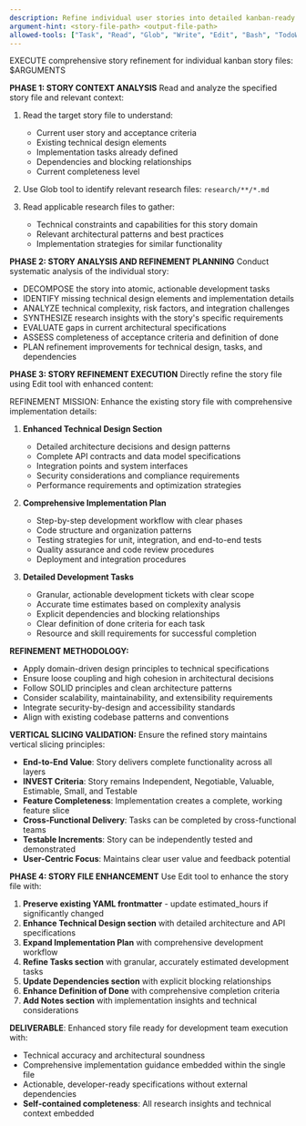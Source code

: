 ```yaml
---
description: Refine individual user stories into detailed kanban-ready implementation files using architectural expertise
argument-hint: <story-file-path> <output-file-path>
allowed-tools: ["Task", "Read", "Glob", "Write", "Edit", "Bash", "TodoWrite", "LS"]
---
```


EXECUTE comprehensive story refinement for individual kanban story files: $ARGUMENTS

**PHASE 1: STORY CONTEXT ANALYSIS**
Read and analyze the specified story file and relevant context:

1. Read the target story file to understand:
   - Current user story and acceptance criteria
   - Existing technical design elements
   - Implementation tasks already defined
   - Dependencies and blocking relationships
   - Current completeness level

2. Use Glob tool to identify relevant research files: `research/**/*.md`
3. Read applicable research files to gather:
   - Technical constraints and capabilities for this story domain
   - Relevant architectural patterns and best practices
   - Implementation strategies for similar functionality

**PHASE 2: STORY ANALYSIS AND REFINEMENT PLANNING**
Conduct systematic analysis of the individual story:

- DECOMPOSE the story into atomic, actionable development tasks
- IDENTIFY missing technical design elements and implementation details
- ANALYZE technical complexity, risk factors, and integration challenges
- SYNTHESIZE research insights with the story's specific requirements
- EVALUATE gaps in current architectural specifications
- ASSESS completeness of acceptance criteria and definition of done
- PLAN refinement improvements for technical design, tasks, and dependencies

**PHASE 3: STORY REFINEMENT EXECUTION**
Directly refine the story file using Edit tool with enhanced content:

REFINEMENT MISSION: Enhance the existing story file with comprehensive implementation details:

1. **Enhanced Technical Design Section**
   - Detailed architecture decisions and design patterns
   - Complete API contracts and data model specifications
   - Integration points and system interfaces
   - Security considerations and compliance requirements
   - Performance requirements and optimization strategies

2. **Comprehensive Implementation Plan**
   - Step-by-step development workflow with clear phases
   - Code structure and organization patterns
   - Testing strategies for unit, integration, and end-to-end tests
   - Quality assurance and code review procedures
   - Deployment and integration procedures

3. **Detailed Development Tasks**
   - Granular, actionable development tickets with clear scope
   - Accurate time estimates based on complexity analysis
   - Explicit dependencies and blocking relationships
   - Clear definition of done criteria for each task
   - Resource and skill requirements for successful completion

**REFINEMENT METHODOLOGY:** 
- Apply domain-driven design principles to technical specifications
- Ensure loose coupling and high cohesion in architectural decisions
- Follow SOLID principles and clean architecture patterns
- Consider scalability, maintainability, and extensibility requirements
- Integrate security-by-design and accessibility standards
- Align with existing codebase patterns and conventions

**VERTICAL SLICING VALIDATION:**
Ensure the refined story maintains vertical slicing principles:
- **End-to-End Value**: Story delivers complete functionality across all layers
- **INVEST Criteria**: Story remains Independent, Negotiable, Valuable, Estimable, Small, and Testable
- **Feature Completeness**: Implementation creates a complete, working feature slice
- **Cross-Functional Delivery**: Tasks can be completed by cross-functional teams
- **Testable Increments**: Story can be independently tested and demonstrated
- **User-Centric Focus**: Maintains clear user value and feedback potential

**PHASE 4: STORY FILE ENHANCEMENT**
Use Edit tool to enhance the story file with:

1. **Preserve existing YAML frontmatter** - update estimated_hours if significantly changed
2. **Enhance Technical Design section** with detailed architecture and API specifications
3. **Expand Implementation Plan** with comprehensive development workflow
4. **Refine Tasks section** with granular, accurately estimated development tasks
5. **Update Dependencies section** with explicit blocking relationships
6. **Enhance Definition of Done** with comprehensive completion criteria
7. **Add Notes section** with implementation insights and technical considerations

**DELIVERABLE**: Enhanced story file ready for development team execution with:
- Technical accuracy and architectural soundness
- Comprehensive implementation guidance embedded within the single file
- Actionable, developer-ready specifications without external dependencies
- **Self-contained completeness**: All research insights and technical context embedded